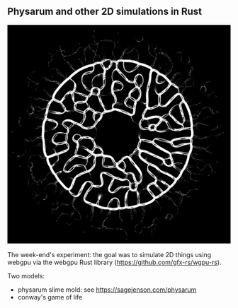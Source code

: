 ## Physarum and other 2D simulations in Rust

![Screenshot](screenshot.png)


The week-end's experiment: the goal was to simulate 2D things using webgpu via
the webgpu Rust library (https://github.com/gfx-rs/wgpu-rs).

Two models:

- physarum slime mold: see https://sagejenson.com/physarum
- conway's game of life
